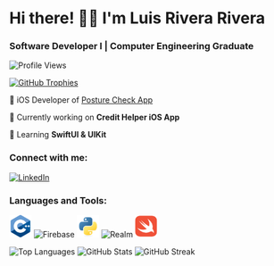 <div>
  <h1>Hi there! 👋🏼 I'm Luis Rivera Rivera</h1>
  <h3>Software Developer I | Computer Engineering Graduate</h3>

  <p> 
    <img src="https://komarev.com/ghpvc/?username=riiveraluis&label=Profile%20views&color=0e75b6&style=flat" alt="Profile Views" />
  </p>

  <p>
    <a href="https://github.com/ryo-ma/github-profile-trophy">
      <img src="https://github-profile-trophy.vercel.app/?username=riiveraluis" alt="GitHub Trophies" />
    </a>
  </p>

  <p>🚀 iOS Developer of <a href="https://apple.co/3ClVDbN">Posture Check App</a></p>
  <p>🔭 Currently working on <strong>Credit Helper iOS App</strong></p>
  <p>🌱 Learning <strong>SwiftUI & UIKit</strong></p>

  <h3>Connect with me:</h3>
  <p>
    <a href="https://linkedin.com/in/luisriverarivera" target="_blank">
      <img src="https://raw.githubusercontent.com/rahuldkjain/github-profile-readme-generator/master/src/images/icons/Social/linked-in-alt.svg" alt="LinkedIn" height="30" width="40" />
    </a>
  </p>

  <h3>Languages and Tools:</h3>
  <p>
    <img src="https://raw.githubusercontent.com/devicons/devicon/master/icons/cplusplus/cplusplus-original.svg" alt="C++" width="40" height="40"/>
    <img src="https://www.vectorlogo.zone/logos/firebase/firebase-icon.svg" alt="Firebase" width="40" height="40"/>
    <img src="https://raw.githubusercontent.com/devicons/devicon/master/icons/python/python-original.svg" alt="Python" width="40" height="40"/>
    <img src="https://raw.githubusercontent.com/bestofjs/bestofjs-webui/8665e8c267a0215f3159df28b33c365198101df5/public/logos/realm.svg" alt="Realm" width="40" height="40"/>
    <img src="https://raw.githubusercontent.com/devicons/devicon/master/icons/swift/swift-original.svg" alt="Swift" width="40" height="40"/>
  </p>

  <img src="https://github-readme-stats.vercel.app/api/top-langs?username=riiveraluis&show_icons=true&locale=en&layout=compact" alt="Top Languages" />

  <img src="https://github-readme-stats.vercel.app/api?username=riiveraluis&show_icons=true&locale=en" alt="GitHub Stats" />

  <img src="https://github-readme-streak-stats.herokuapp.com/?user=riiveraluis" alt="GitHub Streak" />
</div>
